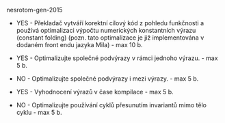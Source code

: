 nesrotom-gen-2015

 - YES - Překladač vytváří korektní cílový kód z pohledu funkčnosti a používá optimalizaci výpočtu numerických konstantních výrazu (constant folding) (pozn. tato optimalizace je již implementována v dodaném front endu jazyka Mila) - max 10 b.

 - YES - Optimalizujte společné podvýrazy v rámci jednoho výrazu. - max 5 b.

 - NO - Optimalizujte společné podvýrazy i mezi výrazy. - max 5 b.

 - YES - Vyhodnocení výrazů v čase kompilace - max 5 b.

 - NO - Optimalizujte používání cyklů přesunutím invariantů mimo tělo cyklu - max 5 b.

